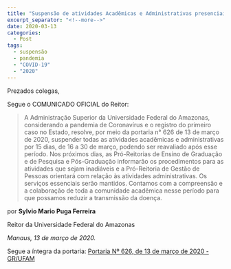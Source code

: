 ```yaml
---
title: "Suspensão de atividades Acadêmicas e Administrativas presenciais de 16/03 a 30/03 na UFAM."
excerpt_separator: "<!--more-->"
date: 2020-03-13
categories:
  - Post
tags:
  - suspensão
  - pandemia
  - "COVID-19"
  - "2020"
---
```


Prezados colegas,

Segue o COMUNICADO OFICIAL do Reitor:

<blockquote>
A Administração Superior da Universidade Federal do Amazonas, considerando a pandemia de Coronavírus e o registro do primeiro caso no Estado, resolve, por meio da portaria n° 626 de 13 de março de 2020, suspender todas as atividades acadêmicas e administrativas por 15 dias, de 16 a 30 de março, podendo ser reavaliado após esse período. Nos próximos dias, as Pró-Reitorias de Ensino de Graduação e de Pesquisa e Pós-Graduação informarão os procedimentos para as atividades que sejam inadiáveis e a Pró-Reitoria de Gestão de Pessoas orientará com relação às atividades administrativas. Os serviços essenciais serão mantidos. Contamos com a compreensão e a colaboração de toda a comunidade acadêmica nesse período para que possamos reduzir a transmissão da doença.
</blockquote>

por **Sylvio Mario Puga Ferreira**

Reitor da Universidade Federal do Amazonas

_Manaus, 13 de março de 2020._


Segue a íntegra da portaria: [Portaria Nº 626, de 13 de março de 2020 - GR/UFAM](https://edoc.ufam.edu.br/bitstream/123456789/3061/1/SEI_23105.010531_2020_90.pdf)

